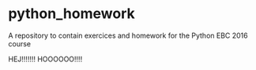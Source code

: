 # python_homework
A repository to contain exercices and homework for the Python EBC 2016 course



HEJ!!!!!!!
HOOOOOO!!!!
